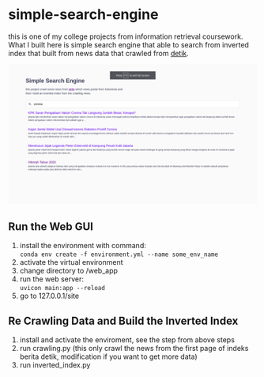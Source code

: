 # simple-search-engine

this is one of my college projects from information retrieval coursework. What I built here is simple search engine that able to search from inverted index that built from news data that crawled from [detik](https://www.detik.com).

![alt text](https://raw.githubusercontent.com/yogaaltariz/simple-search-engine/main/screenshot/Screenshot%20from%202020-12-31%2017-04-26.png "screnshot")

## Run the Web GUI
1. install the environment with command: <br>
`conda env create -f environment.yml --name some_env_name`
2. activate the virtual environment
3. change directory to /web_app
4. run the web server: <br> `uvicon main:app --reload`
5. go to 127.0.0.1/site

## Re Crawling Data and Build the Inverted Index
1. install and activate the enviroment, see the step from above steps
2. run crawling.py (this only crawl the news from the first page of indeks berita detik, modification if you want to get more data)
3. run inverted_index.py

